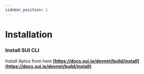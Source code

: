 ```yaml
---
sidebar_position: 1
---
```


# Installation

### Install SUI CLI

Install Aptos from here **[https://docs.sui.io/devnet/build/install](https://docs.sui.io/devnet/build/install)**
